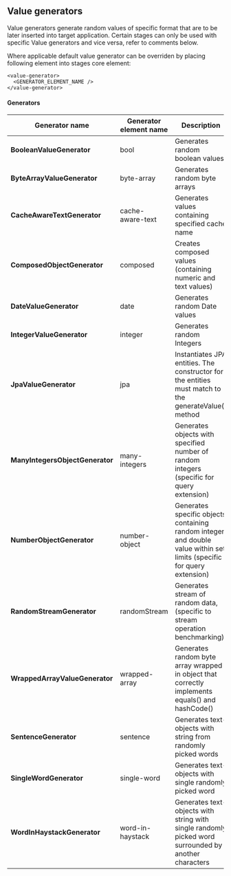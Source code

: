 ---
---

Value generators
----------------

Value generators generate random values of specific format that are to be later inserted into target application. Certain stages can only be used with specific Value generators and vice versa, refer to comments below.
  
Where applicable default value generator can be overriden by placing following element into stages core element:

    <value-generator>
      <GENERATOR_ELEMENT_NAME />
    </value-generator>

#### Generators

|**Generator name**		| Generator element name|Description														|
|-------------------------------|-----------------------|-----------------------------------------------------------------------------------------------------------------------|
|**BooleanValueGenerator**	|bool			|Generates random boolean values											|
|**ByteArrayValueGenerator**	|byte-array		|Generates random byte arrays												|
|**CacheAwareTextGenerator**	|cache-aware-text	|Generates values containing specified cache name									|
|**ComposedObjectGenerator**	|composed		|Creates composed values (containing numeric and text values)								|
|**DateValueGenerator**		|date			|Generates random Date values												|
|**IntegerValueGenerator**	|integer		|Generates random Integers												|
|**JpaValueGenerator**		|jpa			|Instantiates JPA entities. The constructor for the entities must match to the generateValue() method			|
|**ManyIntegersObjectGenerator**|many-integers		|Generates objects with specified number of random integers (specific for query extension)				|
|**NumberObjectGenerator**	|number-object		|Generates specific objects containing random integer and double value within set limits (specific for query extension)	|
|**RandomStreamGenerator**	|randomStream		|Generates stream of random data, (specific to stream operation benchmarking)						|
|**WrappedArrayValueGenerator**	|wrapped-array		|Generates random byte array wrapped in object that correctly implements equals() and hashCode()			|
|**SentenceGenerator**		|sentence		|Generates text-objects with string from randomly picked words								|
|**SingleWordGenerator**	|single-word		|Generates text-objects with single randomly picked word								|
|**WordInHaystackGenerator**	|word-in-haystack	|Generates text-objects with string with single randomly picked word surrounded by another characters			|
